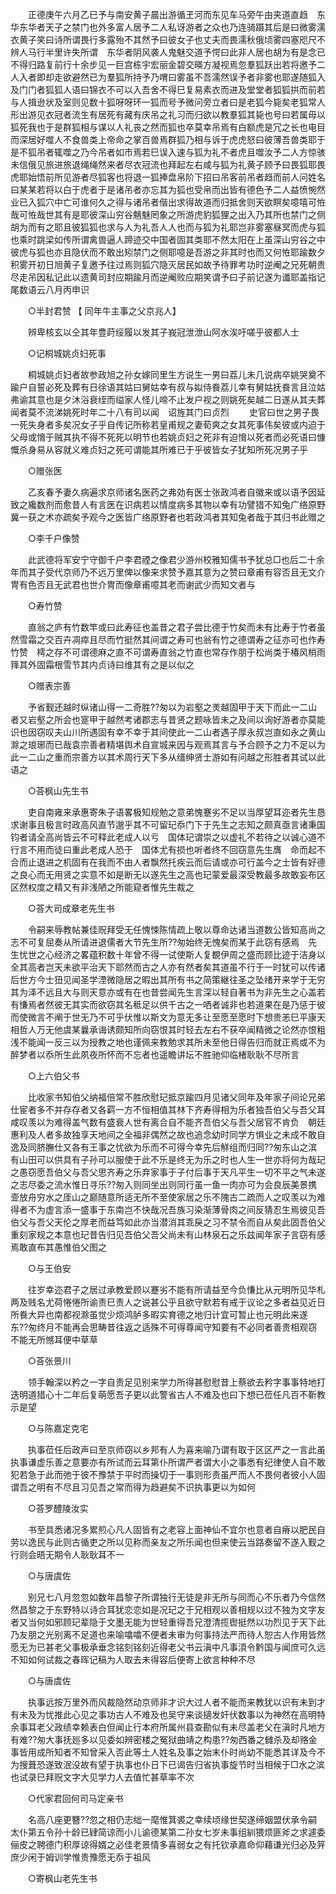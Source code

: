<!-- { "loadSidebar": true } -->
　　正德庚午六月乙巳予与南安黄子晨出游循玊河而东见车马旁午由夹道直趋　东华东华者天子之禁门也外多富人居予二人私讶游者之众也乃连骑蹑其后是曰微雾濡衣黄子笑曰诗所谓畏行多露殆不其然予曰彼女子也丈夫而畏濡秋俄顷雾四塞咫尺不辨人马行半里许失所谓　东华者阴风袭人鬼魅交道予愕曰此非人居也胡为有是念已不得归路复前行十余步见一巨宫栋宇宏丽金碧交暎方凝视焉忽羣狐跃出若将邀予二人入者即却走欲避然已为羣狐所持予乃喟曰雾虽不吾濡然误予者非雾也耶遂随狐入及门门者狐狐人语曰锦衣不可以入吾舍不得巳复易素衣而进及堂堂者狐狐拱而前若与人揖逊状及室则见数十狐呀呀环一狐而号予微问旁立者曰是老狐今毙矣老狐常人形出游见衣冠者流生有居死有藏有庆吊之礼习而归欲以教羣狐其毙也号曰若属毋以狐死我也于是群狐相与谋以人礼丧之然而狐也卒莫幸吊焉有白额虎是冗之长也电目而深居好噬人不食兽类上帝命之掌百兽焉群狐乃相与诉于虎虎怒曰彼薄吾兽类耶于是不狐吊者辄噬之乃今吊者如市焉若巳误入速与狐为礼不者虎且噬汝予二人方惊骇未信俄见旅进旅退绳绳然来者尽衣冠流也拜起左右咸与狐为礼黄子顾予曰畏狐耶畏虎耶始悟前所见游者尽狐客也将退一狐捧盘帛阶下招曰吊客前吊者趋而前人问姓名曰某某若将以白于虎者于是诸吊者亦忘其为狐也受帛而出皆有德色予二人益愤惋然业已入狐穴中亡可谁何久之得与诸吊者偕出求得故道而归抵舍则天欲瞑矣噫嘻可恠哉可恠哉世其有是耶彼深山穷谷魑魅罔象之所游虎豹狐狸之出入乃其所也禁门之侧胡为而有之耶且彼狐狐也求与人为礼吾人人也而与狐为礼耶岂非雾塞昼冥而虎与狐也乘时跳梁如传所谓禽兽逼人蹄迹交中国者固其类耶不然太阳在上虽深山穷谷之中彼虎与狐也亦且隐伏而不敢出矧禁门之侧耶噫是吾游之非其时也而又何恠耶踰数夕积雾开初日旭黄子复邀予往过焉则狐穴隐灭居民如故予待罪考功时逆阉之兄死朝贵尽走吊因私记此以遗黄司封应期踰月而逆阉败应期笑谓予曰子前记遂为谶耶盖指记尾数语云八月丙申识 

　　○半封君赞 【 同年牛主事之父京兆人】 

　　辨卑核玄以仝其年豊莳绥履以发其子峩冠泄泄山阿水涘吁嗟乎彼都人士 

　　○记桐城姚贞妇死事 

　　桐城姚贞妇者故参政旭之孙女嫁同里生方说生一男曰荔儿未几说病卒姚哭奠不踰户自誓必死及葬有日徐语其姑曰舅姑幸有叔与姒侍飬荔儿幸有舅姑抚飬言且泣姑弗谕其意也是夕沐浴衰绖而缢家人怪儿啼不止发户视之则姚死矣越二日遂从其夫葬闻者莫不流涕姚死时年二十八有司以闻　诏旌其门曰贞烈 
　　史官曰世之男子畏一死失身者多矣况女子乎自传记所称若皇甫规之妻荀爽之女其死事伟矣彼或内迫于父母或愶于贼其执不得不死死以明节也若姚贞妇之死非有迫愶以死者而必死语曰慷慨杀身易从容就义难贞妇之死可谓能其所难已于乎彼皆女子犹知所死况男子乎 

　　○赠张医 

　　乙亥春予妻久病遍求京师诸名医药之弗効有医士张政鸿者自徽来或以语予因延致之纔数剂而愈昔人有言医在识病若以情度病多其物以幸有功譬猎不知兔广络原野冀一获之术亦疏矣予观今之医皆广络原野者也若政鸿者其知兔者哉于其归书此赠之 

　　○李千户像赞 

　　此武德将军安宁守御千户李君禋之像君少游州校雅知儒书予犹总□也后二十余年而其子受代京师乃不远万里俾以像来求赞予嘉其意为之赞曰章甫有容否且无文介冑有色否且无武君也世介冑而像章甫噫其老而谢武少而知文者与 

　　○寿竹赞 

　　直翁之庐有竹数竿或曰此寿征也盖昔之君子尝比德于竹矣而未有比寿于竹者虽然雪霜之交百卉凋瘁且尽而竹挺然其间谓之寿可也翁有竹之德谓寿之征亦可也作寿竹赞　樗之存不可谓德麻之直不可谓寿直翁之竹直也常存作朋于松尚类于椿风梢雨箨其外固霜根雪节其内贞诗曰维其有之是以似之 

　　○赠表宗善 

　　予省觐还越时纵诸山得一二奇胜??匆以为岩壑之羙越固甲于天下而此一二山者又岩壑之所会也寔甲于越然考诸郡志与昔贤之题咏皆未之及间以询好游者亦莫能识也因窃叹夫山川所遇固有幸不幸于其间使此一二山者遇子厚永叔岂直如永之黄山滁之琅琊而已哉袁宗善者精堪舆术自宣城来因与观焉其言与予合顾予之力不足以为此一二山之重而宗善方以其术周行天下多从缙绅贤士游如有问越之形胜者其试以此语之 

　　○荅枫山先生书 

　　吏自南雍来承惠寄朱子语畧极知规勉之意弟愧蹇劣不足以当厚望耳迩者先生恳求谢事且极言时政高风直节邈乎其不可留玘忝门下于先生之志知之颇真亟言诸秉国钧者请全高尚皆云不可释此老成人以亏　国体玘谓崇之以虚礼不若待之以诚心道不行言不用而徒曰重此老成人恐于　国体尤有损也听者终不回窃意先生膺　命而起不合而止退进之机固有在我而不由人者飘然托疾云而后请或亦可行盖今之士皆有好德之良心而无用贤之实意不如是断无以遂先生之高也玘蒙爱最深受教最多故敢妄布区区然权度之精又有非浅陋之所能窥者惟先生裁之 

　　○荅大司成章老先生书 

　　令嗣来辱教帖兼佳贶拜受无任愧悚陈情疏上敬以尊命达诸当道数公皆知高尚之志不可复屈奏从所请进退儒者大节先生所??匆始终无愧矣而某于此窃有感焉　先生忧世之心经济之畧蕴积数十年曾不得一试使斯人复覩伊周之盛而顾比迹于洁身以全其高者岂天未欲平治天下耶然而古之人亦有然者矣其道虽不行于一时犹可以传诸后世方今士狃见闻圣学湮微隐居之暇出其所有书之简策継往圣之坠绪开来学于无穷其为泽不远且大与则天意亦或有在也昔尝闻先生言深以轻自著书为非先生之心盖若有慊焉者然彼无其实而欲窃其名秪足以供千古之一哂者诚非也若道果在是乃惩于彼而使微言不阐于世无乃不可乎伏惟以斯文为意无多让至愿至愿时下想贵恙巳平康天相哲人万无他虞某曩承诲诱颇知所向窃恨其时轻去左右不获卒闻精微之论然亦恨粗浅不能闻一反三以为授教之地也谨佩来教勉求其所未至他日得告归而就正焉或不为醉梦者以忝所生此夙夜所怀而不忘者也遥瞻讲坛不胜驰仰临楮耿耿不尽所言 

　　○上六伯父书 

　　比收家书知伯父纳福倍常不胜欣慰玘抵京踰四月见诸父同年及年家子间论兄弟仕宦者多不并存存者又各羁一方不恒相值其林下齐寿得相为乐者独吾伯父与吾父耳咸叹羡以为难得盖气数有盛衰人世有离合自不能齐吾伯父与吾父居官不肯负　朝廷惠利及人者多故独享天地间之全福非偶然之故也追念幼时同学方惧业之未成不敢自逸及同脐膴仕又各有王事之忧欲为乐而不可得今幸先后觧组而归同??匆东山之滨有山田可以供具有子孙可以服使于此不乐是终无为乐之时也人生一世亦将何为哉玘之愚窃愿吾伯父与吾父思齐寿之乐弃家事于子付后事于天凡平生一切不平之气未遂之志尽委之流水惟日寻乐??匆入则同坐出则同行虽一鱼一肉亦可为会良辰美景携壸放舟穷水之厓山之巅随意所适无所不至使家居之乐不隗古二疏而人之叹羡以为难得者不为虚言添一盛事于东南岂不快哉况吾族习染渐薄骨肉之间反猜忍生焉彼见吾伯父与吾父天伦之厚老而益笃如此亦当潜消其乖戾之习不禁令而自从矣此固吾伯父重刻家规之本意也玘昔告归见吾伯父吾父尚未有山林泉石之乐兹闻年家子言窃有感焉敢直布其愚惟伯父图之 

　　○与王伯安 

　　往岁幸迩君子之居过承教爱顾以蹇劣不能有所请益至今负慊比从元明所见华札两及贱名尤荷惓惓所谕责巳责人之说甚公乎且欲守默若有戒于议论之多者益见近日所飬大异也南都视滁虽觉少烦鸿胪多暇实育德之地归计宜可暂止也元明此来遂东??匆终月不能再会思畴昔往返之适殊不可得尊闻守知要有不必同者善贵相观窃不能无所憾耳便中草草 

　　○荅张景川 

　　领手翰深以矜之一字自责足见别来学力所得甚慰慰昔上蔡欲去矜字事事特地打迭明道猎心十二年后复萌愿吾子更以此警省古人不难及也曰下想已莅任凡百不靳教示是望 

　　○与陈嘉定克宅 

　　执事莅任后政声曰至京师窃以乡邦有人为喜来喻乃谓有取于区区严之一言此虽执事谦虚乐善之意要亦有所试而云耳第仆所谓严者谓大小之事悉有纪律使人自不敢犯若急于此而弛于彼不豫禁于平时而操切于一事则形责虽严而人不畏何者彼小人固谓吾之明有不尽且习见吾之常而得为趋避矣不识执事更以为如何 

　　○荅罗醴陵汝实 

　　书至具悉诸况多累煎心凡人固皆有之老容上面神仙不宜尔也意者自瘠以肥民自劳以逸民与此则古循吏之所以见称而亲友之所乐闻也但来使云当路奏留不遂入觐之行则会晤无期令人耿耿耳不一 

　　○与唐虞佐 

　　别兄七八月忽忽如数年昌黎子所谓独行无徒是非无所与同而心不乐者乃今信然然昌黎之于东野特以诗合耳犹恋恋如是况玘之于兄相观以善相规以过不独为文字友者又当何如邪顾玘辈隐于文墨无能为世轻重得吾兄澄清揽辔挺然以功烈见于天下此乃友朋之光别离不足道也来喻噏噏不便者未审为何事持法严而待人恕古人作用皆然愿无为已甚老父事极承垂念铭刻铭刻近得老父书云滇中凡事湏令黔国与闻庶可久远不知如何试裁之春晖记稿为人取去未得容后便寄上欲言种种不尽 

　　○与唐虞佐 

　　执事远按万里外而风裁隐然动京师非才识大过人者不能而来教犹以识有未到才有未及为忧推此心见之事功古人不难及也吴守来谈擿发奸伏数事以为神然在高明特余事耳老父政绩幸赖表白但闻止行本府所属州县查勘似有未尽盖老父在滇时凡地方有难??匆大事抚廵多以见委如辨密楼之冤狱曲靖之构患??匆西番之雠杀及却赂金事皆用成所知者不知曾采入否此等土人姓名及事之始末仆时尚幼不能悉其详及今不为搜葺恐遂致泯没故有望于执事也仆日下已谒告归省执事旋节时当相候于□水之滨也试录巳拜贶文字大见学力人去值忙甚草率不次 

　　○代家君回何司马定亲书 

　　名高八座更簪??忽之相仍志绌一麾惟箕裘之幸续顷缘世契遂缔姻盟伏承令嗣太仆第五令孙十龄已肄简谅而小儿谕德某第二孙女七岁未事组紃猥烦匪斧之求遽委俪皮之聘德门积厚谅得婿之必佳老景情多喜弱女之有托钦承嘉命仰藉谦光归必及笄庶少闲于姆训学惟贵豫愿无忝于祖风 

　　○寄枫山老先生书 

